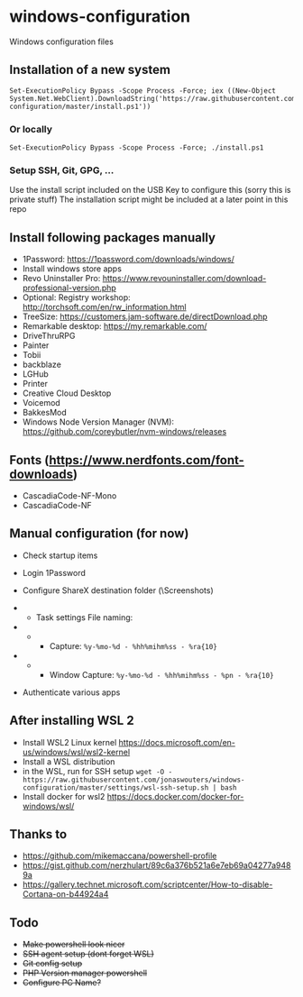 # windows-configuration
Windows configuration files

## Installation of a new system

```
Set-ExecutionPolicy Bypass -Scope Process -Force; iex ((New-Object System.Net.WebClient).DownloadString('https://raw.githubusercontent.com/jonaswouters/windows-configuration/master/install.ps1'))
```

### Or locally
```
Set-ExecutionPolicy Bypass -Scope Process -Force; ./install.ps1
```

### Setup SSH, Git, GPG, ...
Use the install script included on the USB Key to configure this (sorry this is private stuff)
The installation script might be included at a later point in this repo

## Install following packages manually

* 1Password: https://1password.com/downloads/windows/
* Install windows store apps
* Revo Uninstaller Pro: https://www.revouninstaller.com/download-professional-version.php
* Optional: Registry workshop: http://torchsoft.com/en/rw_information.html
* TreeSize: https://customers.jam-software.de/directDownload.php
* Remarkable desktop: https://my.remarkable.com/
* DriveThruRPG
* Painter
* Tobii
* backblaze
* LGHub
* Printer
* Creative Cloud Desktop
* Voicemod
* BakkesMod
* Windows Node Version Manager (NVM): https://github.com/coreybutler/nvm-windows/releases

## Fonts (https://www.nerdfonts.com/font-downloads)
* CascadiaCode-NF-Mono
* CascadiaCode-NF



## Manual configuration (for now)

* Check startup items
* Login 1Password

* Configure ShareX destination folder (<path-to->\Screenshots)
* * Task settings File naming:
* * * Capture: `%y-%mo-%d - %hh%mihm%ss - %ra{10}`
* * * Window Capture: `%y-%mo-%d - %hh%mihm%ss - %pn - %ra{10}`
* Authenticate various apps

## After installing WSL 2

* Install WSL2 Linux kernel https://docs.microsoft.com/en-us/windows/wsl/wsl2-kernel
* Install a WSL distribution
* in the WSL, run for SSH setup `wget -O - https://raw.githubusercontent.com/jonaswouters/windows-configuration/master/settings/wsl-ssh-setup.sh | bash`
* Install docker for wsl2 https://docs.docker.com/docker-for-windows/wsl/

## Thanks to

* https://github.com/mikemaccana/powershell-profile
* https://gist.github.com/nerzhulart/89c6a376b521a6e7eb69a04277a9489a
* https://gallery.technet.microsoft.com/scriptcenter/How-to-disable-Cortana-on-b44924a4

## Todo

* ~~Make powershell look nicer~~
* ~~SSH agent setup (dont forget WSL)~~
* ~~Git config setup~~
* ~~PHP Version manager powershell~~
* ~~Configure PC Name?~~